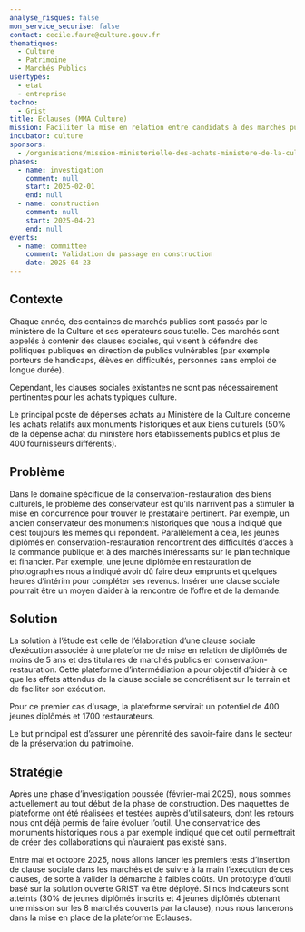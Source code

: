 ```yaml
---
analyse_risques: false
mon_service_securise: false
contact: cecile.faure@culture.gouv.fr
thematiques:
  - Culture
  - Patrimoine
  - Marchés Publics
usertypes:
  - etat
  - entreprise
techno:
  - Grist
title: Eclauses (MMA Culture)
mission: Faciliter la mise en relation entre candidats à des marchés publics et bénéficiaires d'une clause sociale
incubator: culture
sponsors:
  - /organisations/mission-ministerielle-des-achats-ministere-de-la-culture
phases:
  - name: investigation
    comment: null
    start: 2025-02-01
    end: null
  - name: construction
    comment: null
    start: 2025-04-23
    end: null
events:
  - name: committee
    comment: Validation du passage en construction
    date: 2025-04-23
---
```



## Contexte

Chaque année, des centaines de marchés publics sont passés par le ministère de la Culture et ses opérateurs sous tutelle. Ces marchés sont appelés à contenir des clauses sociales, qui visent à défendre des politiques publiques en direction de publics vulnérables (par exemple porteurs de handicaps, élèves en difficultés, personnes sans emploi de longue durée).  

Cependant, les clauses sociales existantes ne sont pas nécessairement pertinentes pour les achats typiques culture.

Le principal poste de dépenses achats au Ministère de la Culture concerne les achats relatifs aux monuments historiques et aux biens culturels (50% de la dépense achat du ministère hors établissements publics et plus de 400 fournisseurs différents).


## Problème

Dans le domaine spécifique de la conservation-restauration des biens culturels, le problème des conservateur est qu’ils n’arrivent pas à stimuler la mise en concurrence pour trouver le prestataire pertinent. Par exemple, un ancien conservateur des monuments historiques que nous a indiqué que c’est toujours les mêmes qui répondent. Parallèlement à cela, les jeunes diplômés en conservation-restauration rencontrent des difficultés d’accès à la commande publique et à des marchés intéressants sur le plan technique et financier. Par exemple, une jeune diplômée en restauration de photographies nous a indiqué avoir dû faire deux emprunts et quelques heures d’intérim pour compléter ses revenus. Insérer une clause sociale pourrait être un moyen d’aider à la rencontre de l’offre et de la demande.

## Solution

La solution à l’étude est celle de l’élaboration d’une clause sociale d’exécution associée à une plateforme de mise en relation de diplômés de moins de 5 ans et des titulaires de marchés publics en conservation-restauration. Cette plateforme d’intermédiation a pour objectif d’aider à ce que les effets attendus de la clause sociale se concrétisent sur le terrain et de faciliter son exécution. 

Pour ce premier cas d'usage, la plateforme servirait un potentiel de 400 jeunes diplômés et 1700 restaurateurs. 

Le but principal est d’assurer une pérennité des savoir-faire dans le secteur de la préservation du patrimoine.

## Stratégie

Après une phase d’investigation poussée (février-mai 2025), nous sommes actuellement au tout début de la phase de construction. Des maquettes de plateforme ont été réalisées et testées auprès d’utilisateurs, dont les retours nous ont déjà permis de faire évoluer l’outil. Une conservatrice des monuments historiques nous a par exemple indiqué que cet outil permettrait de créer des collaborations qui n’auraient pas existé sans.

Entre mai et octobre 2025, nous allons lancer les premiers tests d’insertion de clause sociale dans les marchés et de suivre à la main l’exécution de ces clauses, de sorte à valider la démarche à faibles coûts. Un prototype d’outil basé sur la solution ouverte GRIST va être déployé. Si nos indicateurs sont atteints (30% de jeunes diplômés inscrits et 4 jeunes diplômés obtenant une mission sur les 8 marchés couverts par la clause), nous nous lancerons dans la mise en place de la plateforme Eclauses.

